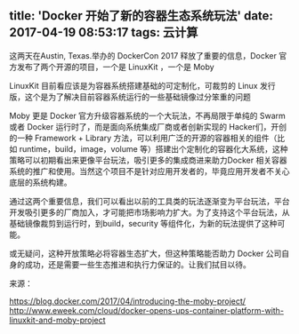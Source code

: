 title: 'Docker 开始了新的容器生态系统玩法'
date: 2017-04-19 08:53:17
tags: 云计算
---

这两天在Austin, Texas.举办的 DockerCon 2017 释放了重要的信息，Docker 官方发布了两个开源的项目，一个是 LinuxKit ，一个是 Moby

LinuxKit 目前看应该是为容器系统搭建基础的可定制化，可裁剪的 Linux 发行版，这个是为了解决目前容器系统运行的一些基础镜像过分笨重的问题

Moby 更是 Docker 官方升级容器系统的一个大玩法，不再局限于单纯的 Swarm 或者 Docker 运行时了，而是面向系统集成厂商或者创新实现的 Hacker们，开创的一种 Framework + Library 方法，可以利用广泛的开源的容器相关的组件（比如 runtime，build，image，volume 等）搭建出个定制化的容器化大系统，这种策略可以初期看出来更像平台玩法，吸引更多的集成商进来助力Docker 相关容器系统的推广和使用。当然这个项目不是针对应用开发者的，毕竟应用开发者不关心底层的系统构建。

通过这两个重要信息，我们可以看出以前的工具类的玩法逐渐变为平台玩法，平台开发吸引更多的厂商加入，才可能把市场影响力扩大。为了支持这个平台玩法，从基础镜像裁剪到运行时，到build，security 等组件化，为新的玩法提供了这种可能。

或无疑问，这种开放策略必将容器生态扩大，但这种策略能否助力 Docker 公司自身的成功，还是需要一些生态推进和执行力保证的。让我们拭目以待。

来源：

https://blog.docker.com/2017/04/introducing-the-moby-project/
http://www.eweek.com/cloud/docker-opens-ups-container-platform-with-linuxkit-and-moby-project                                   
